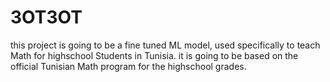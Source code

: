 # 3OT3OT
this project is going to be a fine tuned ML model, used specifically to teach Math for highschool Students in Tunisia. it is going to be based on the official Tunisian Math program for the highschool grades. 
